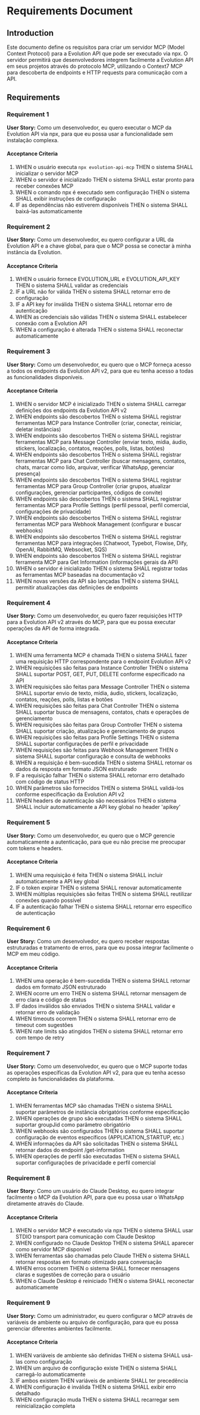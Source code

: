 # Requirements Document

## Introduction

Este documento define os requisitos para criar um servidor MCP (Model Context Protocol) para a Evolution API que pode ser executado via npx. O servidor permitirá que desenvolvedores integrem facilmente a Evolution API em seus projetos através do protocolo MCP, utilizando o Context7 MCP para descoberta de endpoints e HTTP requests para comunicação com a API.

## Requirements

### Requirement 1

**User Story:** Como um desenvolvedor, eu quero executar o MCP da Evolution API via npx, para que eu possa usar a funcionalidade sem instalação complexa.

#### Acceptance Criteria

1. WHEN o usuário executa `npx evolution-api-mcp` THEN o sistema SHALL inicializar o servidor MCP
2. WHEN o servidor é inicializado THEN o sistema SHALL estar pronto para receber conexões MCP
3. WHEN o comando npx é executado sem configuração THEN o sistema SHALL exibir instruções de configuração
4. IF as dependências não estiverem disponíveis THEN o sistema SHALL baixá-las automaticamente

### Requirement 2

**User Story:** Como um desenvolvedor, eu quero configurar a URL da Evolution API e a chave global, para que o MCP possa se conectar à minha instância da Evolution.

#### Acceptance Criteria

1. WHEN o usuário fornece EVOLUTION_URL e EVOLUTION_API_KEY THEN o sistema SHALL validar as credenciais
2. IF a URL não for válida THEN o sistema SHALL retornar erro de configuração
3. IF a API key for inválida THEN o sistema SHALL retornar erro de autenticação
4. WHEN as credenciais são válidas THEN o sistema SHALL estabelecer conexão com a Evolution API
5. WHEN a configuração é alterada THEN o sistema SHALL reconectar automaticamente

### Requirement 3

**User Story:** Como um desenvolvedor, eu quero que o MCP forneça acesso a todos os endpoints da Evolution API v2, para que eu tenha acesso a todas as funcionalidades disponíveis.

#### Acceptance Criteria

1. WHEN o servidor MCP é inicializado THEN o sistema SHALL carregar definições dos endpoints da Evolution API v2
2. WHEN endpoints são descobertos THEN o sistema SHALL registrar ferramentas MCP para Instance Controller (criar, conectar, reiniciar, deletar instâncias)
3. WHEN endpoints são descobertos THEN o sistema SHALL registrar ferramentas MCP para Message Controller (enviar texto, mídia, áudio, stickers, localização, contatos, reações, polls, listas, botões)
4. WHEN endpoints são descobertos THEN o sistema SHALL registrar ferramentas MCP para Chat Controller (buscar mensagens, contatos, chats, marcar como lido, arquivar, verificar WhatsApp, gerenciar presença)
5. WHEN endpoints são descobertos THEN o sistema SHALL registrar ferramentas MCP para Group Controller (criar grupos, atualizar configurações, gerenciar participantes, códigos de convite)
6. WHEN endpoints são descobertos THEN o sistema SHALL registrar ferramentas MCP para Profile Settings (perfil pessoal, perfil comercial, configurações de privacidade)
7. WHEN endpoints são descobertos THEN o sistema SHALL registrar ferramentas MCP para Webhook Management (configurar e buscar webhooks)
8. WHEN endpoints são descobertos THEN o sistema SHALL registrar ferramentas MCP para integrações (Chatwoot, Typebot, Flowise, Dify, OpenAI, RabbitMQ, Websocket, SQS)
9. WHEN endpoints são descobertos THEN o sistema SHALL registrar ferramenta MCP para Get Information (informações gerais da API)
10. WHEN o servidor é inicializado THEN o sistema SHALL registrar todas as ferramentas MCP baseadas na documentação v2
11. WHEN novas versões da API são lançadas THEN o sistema SHALL permitir atualizações das definições de endpoints

### Requirement 4

**User Story:** Como um desenvolvedor, eu quero fazer requisições HTTP para a Evolution API v2 através do MCP, para que eu possa executar operações da API de forma integrada.

#### Acceptance Criteria

1. WHEN uma ferramenta MCP é chamada THEN o sistema SHALL fazer uma requisição HTTP correspondente para o endpoint Evolution API v2
2. WHEN requisições são feitas para Instance Controller THEN o sistema SHALL suportar POST, GET, PUT, DELETE conforme especificado na API
3. WHEN requisições são feitas para Message Controller THEN o sistema SHALL suportar envio de texto, mídia, áudio, stickers, localização, contatos, reações, polls, listas e botões
4. WHEN requisições são feitas para Chat Controller THEN o sistema SHALL suportar busca de mensagens, contatos, chats e operações de gerenciamento
5. WHEN requisições são feitas para Group Controller THEN o sistema SHALL suportar criação, atualização e gerenciamento de grupos
6. WHEN requisições são feitas para Profile Settings THEN o sistema SHALL suportar configurações de perfil e privacidade
7. WHEN requisições são feitas para Webhook Management THEN o sistema SHALL suportar configuração e consulta de webhooks
8. WHEN a requisição é bem-sucedida THEN o sistema SHALL retornar os dados da resposta em formato JSON estruturado
9. IF a requisição falhar THEN o sistema SHALL retornar erro detalhado com código de status HTTP
10. WHEN parâmetros são fornecidos THEN o sistema SHALL validá-los conforme especificação da Evolution API v2
11. WHEN headers de autenticação são necessários THEN o sistema SHALL incluir automaticamente a API key global no header 'apikey'

### Requirement 5

**User Story:** Como um desenvolvedor, eu quero que o MCP gerencie automaticamente a autenticação, para que eu não precise me preocupar com tokens e headers.

#### Acceptance Criteria

1. WHEN uma requisição é feita THEN o sistema SHALL incluir automaticamente a API key global
2. IF o token expirar THEN o sistema SHALL renovar automaticamente
3. WHEN múltiplas requisições são feitas THEN o sistema SHALL reutilizar conexões quando possível
4. IF a autenticação falhar THEN o sistema SHALL retornar erro específico de autenticação

### Requirement 6

**User Story:** Como um desenvolvedor, eu quero receber respostas estruturadas e tratamento de erros, para que eu possa integrar facilmente o MCP em meu código.

#### Acceptance Criteria

1. WHEN uma operação é bem-sucedida THEN o sistema SHALL retornar dados em formato JSON estruturado
2. WHEN ocorre um erro THEN o sistema SHALL retornar mensagem de erro clara e código de status
3. IF dados inválidos são enviados THEN o sistema SHALL validar e retornar erro de validação
4. WHEN timeouts ocorrem THEN o sistema SHALL retornar erro de timeout com sugestões
5. WHEN rate limits são atingidos THEN o sistema SHALL retornar erro com tempo de retry

### Requirement 7

**User Story:** Como um desenvolvedor, eu quero que o MCP suporte todas as operações específicas da Evolution API v2, para que eu tenha acesso completo às funcionalidades da plataforma.

#### Acceptance Criteria

1. WHEN ferramentas MCP são chamadas THEN o sistema SHALL suportar parâmetros de instância obrigatórios conforme especificação
2. WHEN operações de grupo são executadas THEN o sistema SHALL suportar groupJid como parâmetro obrigatório
3. WHEN webhooks são configurados THEN o sistema SHALL suportar configuração de eventos específicos (APPLICATION_STARTUP, etc.)
4. WHEN informações da API são solicitadas THEN o sistema SHALL retornar dados do endpoint /get-information
5. WHEN operações de perfil são executadas THEN o sistema SHALL suportar configurações de privacidade e perfil comercial

### Requirement 8

**User Story:** Como um usuário do Claude Desktop, eu quero integrar facilmente o MCP da Evolution API, para que eu possa usar o WhatsApp diretamente através do Claude.

#### Acceptance Criteria

1. WHEN o servidor MCP é executado via npx THEN o sistema SHALL usar STDIO transport para comunicação com Claude Desktop
2. WHEN configurado no Claude Desktop THEN o sistema SHALL aparecer como servidor MCP disponível
3. WHEN ferramentas são chamadas pelo Claude THEN o sistema SHALL retornar respostas em formato otimizado para conversação
4. WHEN erros ocorrem THEN o sistema SHALL fornecer mensagens claras e sugestões de correção para o usuário
5. WHEN o Claude Desktop é reiniciado THEN o sistema SHALL reconectar automaticamente

### Requirement 9

**User Story:** Como um administrador, eu quero configurar o MCP através de variáveis de ambiente ou arquivo de configuração, para que eu possa gerenciar diferentes ambientes facilmente.

#### Acceptance Criteria

1. WHEN variáveis de ambiente são definidas THEN o sistema SHALL usá-las como configuração
2. WHEN um arquivo de configuração existe THEN o sistema SHALL carregá-lo automaticamente
3. IF ambos existem THEN variáveis de ambiente SHALL ter precedência
4. WHEN configuração é inválida THEN o sistema SHALL exibir erro detalhado
5. WHEN configuração muda THEN o sistema SHALL recarregar sem reinicialização completa